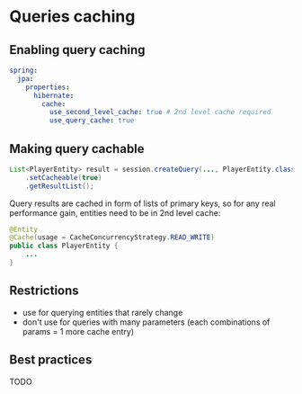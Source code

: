 # Queries caching

## Enabling query caching
```yml
spring:
  jpa:
    properties:
      hibernate:
        cache:
          use_second_level_cache: true # 2nd level cache required
          use_query_cache: true
```

## Making query cachable
```java
List<PlayerEntity> result = session.createQuery(..., PlayerEntity.class)
    .setCacheable(true)
    .getResultList();
```
Query results are cached in form of lists of primary keys, so for any real performance gain, entities need to be in 2nd level cache:
```java
@Entity
@Cache(usage = CacheConcurrencyStrategy.READ_WRITE)
public class PlayerEntity {
    ...
}
```

## Restrictions
- use for querying entities that rarely change
- don't use for queries with many parameters (each combinations of params = 1 more cache entry)

## Best practices
TODO
